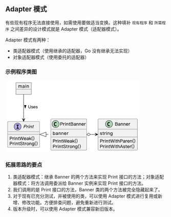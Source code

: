 ## Adapter 模式

有些现有程序无法直接使用，如需使用要做适当变换。这种填补 `现有程序` 和 `所需程序` 之间差异的设计模式就是 Adapter 模式（适配器模式）。

Adapter 模式有两种：

- 类适配器模式（使用继承的适配器，Go 没有继承无法实现）
- 对象适配器模式（使用委托的适配器）

### 示例程序类图

![adapter](./adapter.png)

### 拓展思路的要点

1. 类适配器模式：继承 Banner 的两个方法来实现 Print 接口的方法；对象适配器模式：将方法调用委派给 Banner 实例来实现 Print 接口的方法。
2. 我们调用的是 Print 接口的方法，Banner 类的两个方法被完全隐藏起来了。
3. 对于现有已充分测试，并被使用的类，可以使用 Adapter 模式进行复用或新增、修改功能。方便排查问题，避免重新进行测试。
4. 版本升级时，可以使用 Adapter 模式兼容新旧版本。